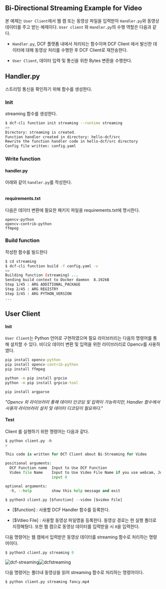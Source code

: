 ## Bi-Directional Streaming Example for Video



본 예제는 `User Client`에서 웹 캠 또는 동영상 파일을 입력받아 `Handler.py`와 동영상 데이터를 주고 받는 예제이다.  `User client` 와 `Handler.py`의 수행 역할은 다음과 같다.

* `Handler.py`, DCF 플랫폼 내에서 처리되는 함수이며 DCF Client 에서 발신한 데이터에 대해 동영상 처리를 수행한 후 DCF Client로 재전송한다.
- `User Client`, 데이터 입력 및 통신을 위한 Bytes 변환을 수행한다.



## Handler.py

스트리밍 통신을 확인하기 위해 함수를 생성한다.  

### Init

streaming 함수를 생성한다.

```bash
$ dcf-cli function init streaming --runtime streaming
>>
Directory: streaming is created.
Function handler created in directory: hello-dcf/src
Rewrite the function handler code in hello-dcf/src directory
Config file written: config.yaml
```



### Write function

#### handler.py

아래와 같이 `handler.py`를 작성한다.

```python

```

#### requirements.txt

다음은 데이터 변환에 필요한  패키지 파일을 requirements.txt에 명시한다. 

```textile
opencv-python
opencv-contrib-python
ffmpeg
```

### Build function

작성한 함수를 빌드한다

```bash
$ cd streaming
$ dcf-cli function build -f config.yaml -v
>>
Building function (streaming) ...
Sending build context to Docker daemon  8.192kB
Step 1/45 : ARG ADDITIONAL_PACKAGE
Step 2/45 : ARG REGISTRY
Step 3/45 : ARG PYTHON_VERSION
...
```









## User Client

#### Init

`User Client`는  Python 언어로 구현하였으며 필요 라이브러리는 다음의 명령어를 통해 설치할 수 있다. 비디오 데이터 변환 및 입력을 위한 라이브러리로 Opencv를 사용하였다.

```cmd
pip install opencv-python
pip install opencv-contrib-python
pip install ffmpeg 

python -m pip install grpcio
python -m pip install grpcio-tool

pip install argparse
```

*"Opencv 외 라이브러리 통해 데이터 인코딩 및 입력이 가능하지만, Handler 함수에서 사용자 라이브러리 설치 및 데이터 디코딩이 필요하다."*



#### Test

Client 를 실행하기 위한 명령어는 다음과 같다.

```python
$ python client.py -h
> 

This code is written for DCT Client about Bi-Streaming for Video

positional arguments:
  DCF Function name  Input to Use DCF Function
  Video file Name    Input to Use Video File Name if you use webcam, Just
                     input 0

optional arguments:
  -h, --help         show this help message and exit
```

```python
$ python3 client.py [$function] --video [$video File]
```

- [$function] : 사용할 DCF Handler 함수를 등록한다.

- [$Vdieo File] : 사용할 동영상 파일명을 등록한다. 동영상 경로는 현 실행 폴더로 지정해뒀다. 또한 웹 캠으로 동영상 데이터를 입력받을 시 `0`을 입력한다.

다음 명령어는 웹 캠에서 입력받은 동영상 데이터를 streaming 함수로 처리하는 명령어이다.

```python
$ python3 client.py streaming 0 
```

![dcf-streaming](https://user-images.githubusercontent.com/46108451/66360467-31c7ad00-e9b6-11e9-9e8a-bd34b769aab0.PN)![dcfstreaming](https://user-images.githubusercontent.com/46108451/66360467-31c7ad00-e9b6-11e9-9e8a-bd34b769aab0.PNG)

다음 명령어는 폴더내 동영상을 읽어 streaming 함수로 처리하는 명령어이다.

```python
$ python client.py streaming fancy.mp4
```
